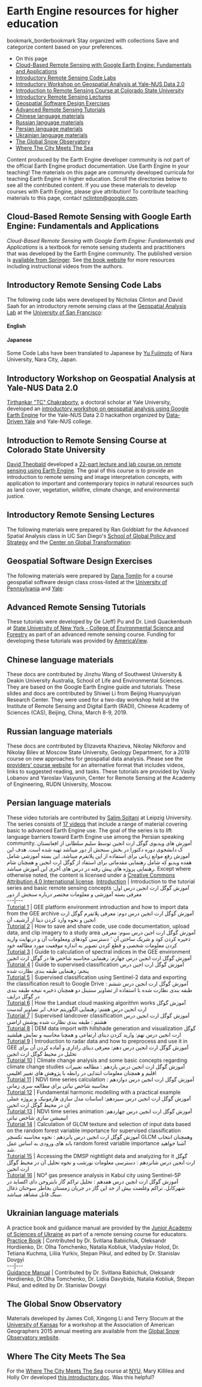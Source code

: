 
#  Earth Engine resources for higher education 
bookmark_borderbookmark Stay organized with collections  Save and categorize content based on your preferences.
  * On this page
  * [Cloud-Based Remote Sensing with Google Earth Engine: Fundamentals and Applications](https://developers.google.com/earth-engine/tutorials/edu#cloud-based-remote-sensing-with-google-earth-engine:-fundamentals-and-applications)
  * [Introductory Remote Sensing Code Labs](https://developers.google.com/earth-engine/tutorials/edu#introductory-remote-sensing-code-labs)
  * [Introductory Workshop on Geospatial Analysis at Yale-NUS Data 2.0](https://developers.google.com/earth-engine/tutorials/edu#introductory-workshop-on-geospatial-analysis-at-yale-nus-data-2.0)
  * [Introduction to Remote Sensing Course at Colorado State University](https://developers.google.com/earth-engine/tutorials/edu#introduction-to-remote-sensing-course-at-colorado-state-university)
  * [Introductory Remote Sensing Lectures](https://developers.google.com/earth-engine/tutorials/edu#introductory-remote-sensing-lectures)
  * [Geospatial Software Design Exercises](https://developers.google.com/earth-engine/tutorials/edu#geospatial-software-design-exercises)
  * [ Advanced Remote Sensing Tutorials ](https://developers.google.com/earth-engine/tutorials/edu#advanced-remote-sensing-tutorials)
  * [ Chinese language materials ](https://developers.google.com/earth-engine/tutorials/edu#chinese-language-materials)
  * [ Russian language materials ](https://developers.google.com/earth-engine/tutorials/edu#russian-language-materials)
  * [ Persian language materials ](https://developers.google.com/earth-engine/tutorials/edu#persian-language-materials)
  * [ Ukrainian language materials ](https://developers.google.com/earth-engine/tutorials/edu#ukrainian-language-materials)
  * [The Global Snow Observatory](https://developers.google.com/earth-engine/tutorials/edu#the-global-snow-observatory)
  * [Where The City Meets The Sea](https://developers.google.com/earth-engine/tutorials/edu#where-the-city-meets-the-sea)


Content produced by the Earth Engine developer community is not part of the official Earth Engine product documentation. 
Use Earth Engine in your teaching! The materials on this page are community developed curricula for teaching Earth Engine in higher education. Scroll the directories below to see all the contributed content. If you use these materials to develop courses with Earth Engine, please give attribution! To contribute teaching materials to this page, contact nclinton@google.com.
## Cloud-Based Remote Sensing with Google Earth Engine: Fundamentals and Applications
_Cloud-Based Remote Sensing with Google Earth Engine: Fundamentals and Applications_ is a textbook for remote sensing students and practitioners that was developed by the Earth Engine community. The published version is [available from Springer](https://link.springer.com/book/10.1007/978-3-031-26588-4). See [ the book website](https://www.eefabook.org/) for more resources including instructional videos from the authors. 
## Introductory Remote Sensing Code Labs
The following code labs were developed by Nicholas Clinton and David Saah for an introductory remote sensing class at the [Geospatial Analysis Lab](https://www.usfca.edu/arts-sciences/research/geospatial-analysis-lab) at the [University of San Francisco](https://www.usfca.edu/): 
#### English
#### Japanese
Some Code Labs have been translated to Japanese by [Yu Fujimoto](http://nara-u.academia.edu/YuFujimoto) of Nara University, Nara City, Japan.
## Introductory Workshop on Geospatial Analysis at Yale-NUS Data 2.0
[Tirthankar "TC" Chakraborty](https://tc25.github.io/index.html), a doctoral scholar at Yale University, developed an [introductory workshop on geospatial analysis using Google Earth Engine](https://github.com/datadrivenyale/day-of-data-2.0/tree/master/5-Geospatial%20analysis) for the Yale-NUS Data 2.0 hackathon organized by [Data-Driven Yale](https://datadriven.yale.edu/) and Yale-NUS college. 
## Introduction to Remote Sensing Course at Colorado State University
[David Theobald](https://davidmtheobald.com/About) developed a [ 22-part lecture and lab course on remote sensing using Earth Engine](https://docs.google.com/document/d/1VodTCpbNw1KiiPGt6DlXeIfroEJzQ0L8VZ7aj2cGmJU/edit?usp=sharing). The goal of this course is to provide an introduction to remote sensing and image interpretation concepts, with application to important and contemporary topics in natural resources such as land cover, vegetation, wildfire, climate change, and environmental justice.
## Introductory Remote Sensing Lectures
The following materials were prepared by Ran Goldblatt for the Advanced Spatial Analysis class in UC San Diego's [School of Global Policy and Strategy](http://gps.ucsd.edu/) and the [Center on Global Transformation](http://cgt.ucsd.edu/):
## Geospatial Software Design Exercises
The following materials were prepared by [Dana Tomlin](https://www.design.upenn.edu/landscape-architecture/people/c-dana-tomlin) for a course geospatial software design class cross-listed at the [University of Pennsylvania](http://www.upenn.edu/) and [Yale](http://www.yale.edu/):
##  Advanced Remote Sensing Tutorials 
These tutorials were developed by Ge (Jeff) Pu and Dr. Lindi Quackenbush at [State University of New York - College of Environmental Science and Forestry](https://www.esf.edu/) as part of an advanced remote sensing course. Funding for developing these tutorials was provided by [AmericaView](https://americaview.org/). 
##  Chinese language materials 
These docs are contributed by Jinzhu Wang of Southwest University & Deakin University Australia, School of Life and Environmental Sciences. They are based on the Google Earth Engine guide and tutorials. 
These slides and docs are contributed by Shiwei Li from Beijing Huanyuyiyan Research Center. They were used for a two-day workshop held at the Institute of Remote Sensing and Digital Earth (RADI), Chinese Academy of Sciences (CAS), Beijing, China, March 8-9, 2019. 
##  Russian language materials 
These docs are contributed by Elizaveta Khazieva, Nikolay Nikiforov and Nikolay Bilev at Moscow State University, Geology Department, for a 2019 course on new approaches for geospatial data analysis. Please see the [providers' course website](http://datamsu.com/course/overview) for an alternative format that includes videos, links to suggested reading, and tasks. 
These tutorials are provided by Vasily Lobanov and Yaroslav Vasyunin, Center for Remote Sensing at the Academy of Engineering, RUDN University, Moscow. 
##  Persian language materials 
These video tutorials are contributed by [Salim Soltani](https://www.linkedin.com/in/salim-soltani-11186b9b/) at Leipzig University. The series consists of [17 videos](https://www.youtube.com/playlist?list=PLR8Kil7OHEcebe3WC-BwB0-XyxrpzD5wE) that include a range of material covering basic to advanced Earth Engine use. The goal of the series is to lift language barriers toward Earth Engine use among the Persian speaking community. 
آموزش های ویدیوی گوگل ارت انجین توسط سلیم سلطانی از افغانستان ک دانشجوی دوره دکتورا در بخش سنجش از دور میباشد تهیه شده است. هدف این آموزش رفع موانع زبانی برای استفاده از این پلاتفرم میباشد. این بسته آموزشی شامل هفده ویدیو که شامل رهنمایی مقدماتی برای استفاد از گوگل ارت انجین و همچنان شام رهنمایی پروژه های پیش رفته در درس های آخری این آموزش میباشد. 
Except where otherwise noted, the content is licensed under a [Creative Commons Attribution 4.0 International license](https://creativecommons.org/licenses/by/4.0/). 
[Introduction](https://youtu.be/ObREzoZlDoE) |  Introduction to the tutorial series and basic remote sensing concepts آموزش گوگل ارت انجین درس اول: معرفی بسته آموزشی و معلومات مختصر درباره سنجش از دور  
---|---  
[Tutorial 1](https://youtu.be/qO81thVQQ6c) |  GEE platform environment introduction and how to import data from the GEE archive آموزش گوگل ارت انجین درس دوم: معرفی پلاتفرم گوگل ارت انجین و نحوه وارد کردن دیتا از آرشیف آن  
[Tutorial 2](https://youtu.be/XlhKKDXVZ3M) |  How to save and share code, use code documentation, upload data, and clip imagery to a study area آموزش گوگل ارت اجین درس سوم: معرفی ذخیره کردن کود و شریک ساختن آن ٬ دسترسی کودهای ومعلومات آن و درنهایت وارید کردن معلومات شخصی و قطع کردن تصویر به اندازه موقعیت مورد مطالعه خود  
[Tutorial 3](https://youtu.be/QFBbt5icHds) |  Guide to calculation of spectral indices in the GEE environment آموزش گوگل ارت انجین درس چهارم: رهنمایی محاسبه شاخص ها در گوگل ارت انجین  
[Tutorial 4](https://youtu.be/cDL8_XAuGYI) |  Guide to supervised classification آموزش گوگل ارت اجین درس پنجم: رهنمایی طبقه بندی نظارت شده  
[Tutorial 5](https://youtu.be/ZIe7XHA5eJ8v) |  Supervised classification using Sentinel-2 data and exporting the classification result to Google Drive آموزش گوگل ارت انجین درس ششم : طبقه بندی نظارت شده با استفاده از تصاویر سنتینل دو همچنان ذخیره نتیجه طبقه بندی در گوگل درایف  
[Tutorial 6](https://youtu.be/m05adA98Jyw) |  How the Landsat cloud masking algorithm works آموزش گوگل ارت انجین درس هفتم: رهنمایی الگوریتم حذف ابر تصاویر لندست  
[Tutorial 7](https://youtu.be/-6t2lgDrgGY) |  Supervised landcover classification آموزش گوگل ارت انجین درس هشتم : طبقه بندی نظارت شده پوشش اراضی  
[Tutorial 8](https://youtu.be/YOJ1sR9lxyQ) |  DEM data import with hillshade generation and visualization گوگل ارت انجین درس نهم: وارید کردن دیتای ارتفاعی و همچنا محاسبه و نمایش هیلشید  
[Tutorial 9](https://youtu.be/AUu0oz9AiQc) |  Introduction to radar data and how to preprocess and use it in GEE آموزش گوگل ارت انجین درس دهم: معرفی دیتای راداری و آماده کردن آن برای تحلیل در محیط گوگل ارت انجین  
[Tutorial 10](https://youtu.be/8yhKMxyXDJs) |  Climate change analysis and some basic concepts regarding climate change studies آموزش گوگل ارت انجین درس یازدهم : مطالعه تغییرات اقلیم و همچنان معلومات ابتدایی در رابطه با پژوهش های تغییر اقلیمی  
[Tutorial 11](https://youtu.be/aQT8QL975z0) |  NDVI time series calculation آموزش گوگل ارت انجین درس دوازدهم : محاسبه شاخص نباتی برای مطالعه سری زمانی  
[Tutorial 12](https://youtu.be/PXmTLWEZbPg) |  Fundamental harmonic modelling with a practical example آموزش گوگل ارت انجین درس سیزدهم: اساسات مدل سازی هارمونیک و پروژه عملی ان در محیط گوگل ارت انجین  
[Tutorial 13](https://youtu.be/DYUvbVzOLf0) |  NDVI time series animation آموزش گوگل ارت انجین درس چهاردهم: انیمیشن سازی شاخص نباتی  
[Tutorial 14](https://youtu.be/82zjhCsLgQU) |  Calculation of GLCM texture and selection of input data based on the random forest variable importance for supervised classification آموزش گوگل ارت انجین درس پانزدهم : نحوه محاسبه تکسچر GLCM وهمچنان انتخاب باند های ورودی به اساس عمل random forest variable importance آشنا خواهید شد.  
[Tutorial 15](https://youtu.be/FMHyquwY878) |  Accessing the DMSP nightlight data and analyzing for it گوگل ارت انجین درس شانزدهم : دسترسی معلومات نورشب و نحوه تحلیل آن در محیط گوگل ارت انجین  
[Tutorial 16](https://youtu.be/EEb_iRT_vAA) |  NO² gas presence analysis in Kabul city using Sentinel-5P آموزش گوگل ارت انجین درس هفدهم : تحلیل تراکم گاز نایتروجن دای اکساید در شهرکابل. تراکم وغلضت بیش از حد این گاز در جریان زمستان بخاطر سوختان ذغال سنگ قابل مشاهد میباشد.  
##  Ukrainian language materials 
A practice book and guidance manual are provided by the [Junior Academy of Sciences of Ukraine](https://man.gov.ua/en) as part of a remote sensing course for educators. 
[Practice Book](https://drive.google.com/file/d/1BJMG-96jF_L4UB6CG0klqU8SBnxE880F/view?usp=sharing) |  Contributed by Dr. Svitlana Babiichuk, Oleksandr Hordiienko, Dr. Olha Tomchenko, Natalia Kobliuk, Vladyslav Holod, Dr. Tetiana Kuchma, Liliia Yurkiv, Stepan Pikul, and edited by Dr. Stanislav Dovgyi  
---|---  
[Guidance Manual](https://drive.google.com/file/d/1rff_QvMIVguKYDyGNFwPRsc2HtHMowPN/view?usp=sharing) |  Contributed by Dr. Svitlana Babiichuk, Oleksandr Hordiienko, Dr.Olha Tomchenko, Dr. Lidiіa Davybida, Natalia Kobliuk, Stepan Pikul, and edited by Dr. Stanislav Dovgyi  
## The Global Snow Observatory
Materials developed by James Coll, Xingong Li and Terry Slocum at the [University of Kansas](http://www.ku.edu/) for a workshop at the Association of American Geographers 2015 annual meeting are available from the [Global Snow Observatory website](https://sites.google.com/site/globalsnowobservatory/home/Presentations-and-Tutorials/aag-workshop).
## Where The City Meets The Sea
For the [Where The City Meets The Sea](https://www.nyu.edu/faculty/teaching-and-learning-resources/instructional-technology/ways-to-engage/globally-linked-course-design/where-city-meets-sea.html) course at [NYU](https://www.nyu.edu/), Mary Killilea and Holly Orr developed [this introductory doc](https://docs.google.com/document/d/1xZjDrbWldodoKA1ddLWthNTQlFnA-dTVKLqx-ltag7k).
Was this helpful?

